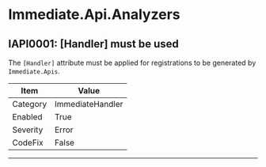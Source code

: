 # Immediate.Api.Analyzers

## IAPI0001: [Handler] must be used

The `[Handler]` attribute must be applied for registrations to be generated by `Immediate.Apis`.

| Item     | Value            |
|----------|------------------|
| Category | ImmediateHandler |
| Enabled  | True             |
| Severity | Error            |
| CodeFix  | False            |
---
